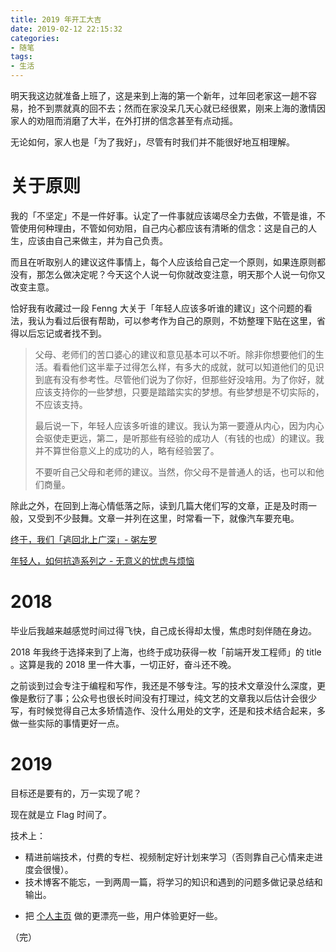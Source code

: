 ```yaml
---
title: 2019 年开工大吉
date: 2019-02-12 22:15:32
categories: 
- 随笔
tags:
- 生活
---
```


明天我这边就准备上班了，这是来到上海的第一个新年，过年回老家这一趟不容易，抢不到票就真的回不去；然而在家没呆几天心就已经很累，刚来上海的激情因家人的劝阻而消磨了大半，在外打拼的信念甚至有点动摇。

无论如何，家人也是「为了我好」，尽管有时我们并不能很好地互相理解。

<!-- more -->

# 关于原则

我的「不坚定」不是一件好事。认定了一件事就应该竭尽全力去做，不管是谁，不管使用何种理由，不管如何劝阻，自己内心都应该有清晰的信念：这是自己的人生，应该由自己来做主，并为自己负责。

而且在听取别人的建议这件事情上，每个人应该给自己定一个原则，如果连原则都没有，那怎么做决定呢？今天这个人说一句你就改变注意，明天那个人说一句你又改变主意。

恰好我有收藏过一段 Fenng 大关于「年轻人应该多听谁的建议」这个问题的看法，我认为看过后很有帮助，可以参考作为自己的原则，不妨整理下贴在这里，省得以后忘记或者找不到。

> 父母、老师们的苦口婆心的建议和意见基本可以不听。除非你想要他们的生活。看看他们这半辈子过得怎么样，有多大的成就，就可以知道他们的见识到底有没有参考性。尽管他们说为了你好，但那些好没啥用。为了你好，就应该支持你的一些梦想，只要是踏踏实实的梦想。有些梦想是不切实际的，不应该支持。
>
> 最后说一下，年轻人应该多听谁的建议。我认为第一要遵从内心，因为内心会驱使走更远，第二，是听那些有经验的成功人（有钱的也成）的建议。我并不算世俗意义上的成功的人，略有经验罢了。
>
> 不要听自己父母和老师的建议。当然，你父母不是普通人的话，也可以和他们商量。

除此之外，在回到上海心情低落之际，读到几篇大佬们写的文章，正是及时雨一般，又受到不少鼓舞。文章一并列在这里，时常看一下，就像汽车要充电。

[终于，我们「逃回北上广深」- 粥左罗](https://mp.weixin.qq.com/s/OQDZnNRzugpllfFSM9R81Q)

[年轻人，如何抗造系列之 - 无意义的忧虑与烦恼](https://mp.weixin.qq.com/s/C7DQU6G1cqvzjiBsp85QrQ)

# 2018

毕业后我越来越感觉时间过得飞快，自己成长得却太慢，焦虑时刻伴随在身边。

2018 年我终于选择来到了上海，也终于成功获得一枚「前端开发工程师」的 title 。这算是我的 2018 里一件大事，一切正好，奋斗还不晚。

之前谈到过会专注于编程和写作，我还是不够专注。写的技术文章没什么深度，更像是敷衍了事；公众号也很长时间没有打理过，纯文艺的文章我以后估计会很少写，有时候觉得自己太多矫情造作、没什么用处的文字，还是和技术结合起来，多做一些实际的事情更好一点。



# 2019

目标还是要有的，万一实现了呢？

现在就是立 Flag 时间了。

技术上：

- 精进前端技术，付费的专栏、视频制定好计划来学习（否则靠自己心情来走进度会很慢）。
- 技术博客不能忘，一到两周一篇，将学习的知识和遇到的问题多做记录总结和输出。

* 把 [个人主页](https://hellofed.com/) 做的更漂亮一些，用户体验更好一些。



（完）